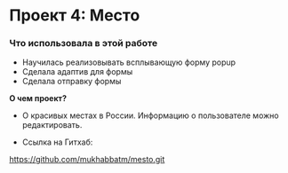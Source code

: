 # Проект 4: Место

### Что использовала в этой работе

* Научилась реализовывать всплывающую форму popup
* Сделала адаптив для формы
* Сделала отправку формы

**О чем проект?**

* О красивых местах в России. Информацию о пользователе можно редактировать. 

* Ссылка на Гитхаб:

https://github.com/mukhabbatm/mesto.git
